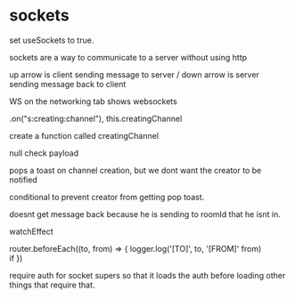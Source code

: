 # sockets

set useSockets to true.

sockets are a way to communicate to a server without using http

up arrow is client sending message to server / down arrow is server sending message back to client

WS on the networking tab shows websockets

.on("s:creating:channel"), this.creatingChannel

create a function called creatingChannel

null check payload

pops a toast on channel creation, but we dont want the creator to be notified

conditional to prevent creator from getting pop toast.

doesnt get message back because he is sending to roomId that he isnt in.

watchEffect

router.beforeEach((to, from) => {
  logger.log('[TO]', to, '[FROM]' from)  
  if
})

require auth for socket supers so that it loads the auth before loading other things that require that.

